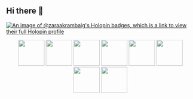## Hi there 👋
[![An image of @zaraakrambaig's Holopin badges, which is a link to view their full Holopin profile](https://holopin.me/zaraakrambaig)](https://holopin.io/@zaraakrambaig)
<div align="center">
    <img src="https://cultofthepartyparrot.com/parrots/hd/dealwithitnowparrot.gif" width="70" height="70"/>
    <img src="https://cultofthepartyparrot.com/parrots/hd/laptop_parrot.gif" width="70" height="70"/>
    <img src="https://cultofthepartyparrot.com/parrots/hd/stableparrot.gif" width="70" height="70"/>
    <img src="https://cultofthepartyparrot.com/parrots/hd/scienceparrot.gif" width="70" height="70"/>
    <img src="https://cultofthepartyparrot.com/parrots/hd/pirateparrot.gif" width="70" height="70"/>
    <img src="https://cultofthepartyparrot.com/parrots/hd/footballparrot.gif" width="70" height="70"/>
    <img src="https://cultofthepartyparrot.com/parrots/hd/mustacheparrot.gif" width="70" height="70"/>
    <img src="https://cultofthepartyparrot.com/parrots/hd/laptop_parrot.gif" width="70" height="70"/>
   
</div>
<!--
**ZaraAkramBaig/ZaraAkramBaig** is a ✨ _special_ ✨ repository because its `README.md` (this file) appears on your GitHub profile.

Here are some ideas to get you started:

- 🔭 I’m currently working on ...
- 🌱 I’m currently learning ...
- 👯 I’m looking to collaborate on ...
- 🤔 I’m looking for help with ...
- 💬 Ask me about ...
- 📫 How to reach me: ...
- 😄 Pronouns: ...
- ⚡ Fun fact: ...
-->
